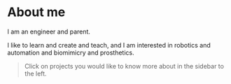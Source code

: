 # About me

I am an engineer and parent.

I like to learn and create and teach, and I am interested in robotics and automation and biomimicry and prosthetics.

> Click on projects you would like to know more about in the sidebar to the left.
